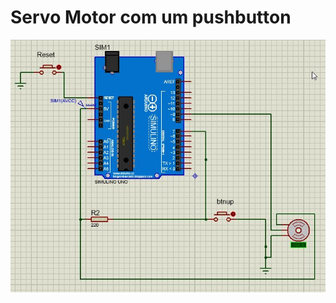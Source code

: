 # Servo Motor com um pushbutton

![](./servomotor-tarefa_bonus-v2a.jpg)
  

<!--
By Alisson Cavalcante e Silva
16/09/2018
-->
